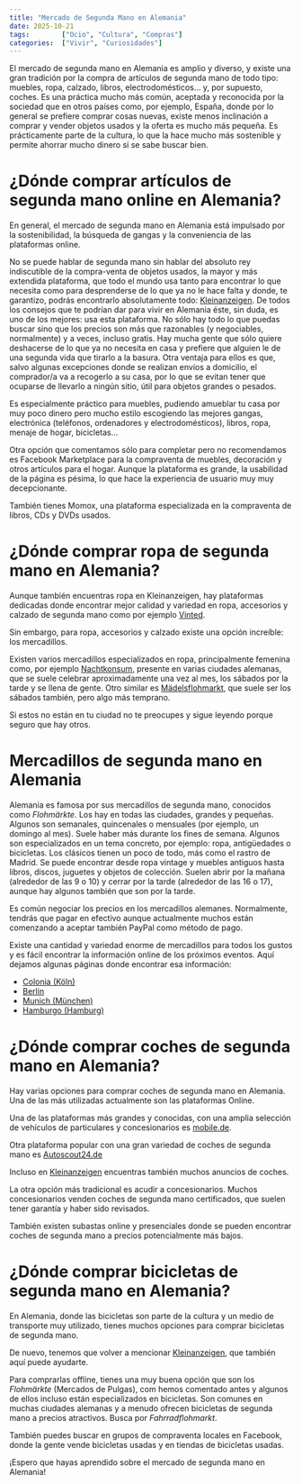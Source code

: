 ```yaml
---
title: "Mercado de Segunda Mano en Alemania"
date: 2025-10-21
tags:        ["Ocio", "Cultura", "Compras"]
categories:  ["Vivir", "Curiosidades"]
---
```


El mercado de segunda mano en Alemania es amplio y diverso, y existe una gran tradición por la compra de artículos de segunda mano de todo tipo: muebles, ropa, calzado, libros, electrodomésticos... y, por supuesto, coches. Es una práctica mucho más común, aceptada y reconocida por la sociedad que en otros países como, por ejemplo, España, donde por lo general se prefiere comprar cosas nuevas, existe menos inclinación a comprar y vender objetos usados y la oferta es mucho más pequeña. Es prácticamente parte de la cultura, lo que la hace mucho más sostenible y permite ahorrar mucho dinero si se sabe buscar bien.

# ¿Dónde comprar artículos de segunda mano online en Alemania?
En general, el mercado de segunda mano en Alemania está impulsado por la sostenibilidad, la búsqueda de gangas y la conveniencia de las plataformas online. 

No se puede hablar de segunda mano sin hablar del absoluto rey indiscutible de la compra-venta de objetos usados, la mayor y más extendida plataforma, que todo el mundo usa tanto para encontrar lo que necesita como para desprenderse de lo que ya no le hace falta y donde, te garantizo, podrás encontrarlo absolutamente todo: [Kleinanzeigen](https://www.kleinanzeigen.de/). De todos los consejos que te podrían dar para vivir en Alemania éste, sin duda, es uno de los mejores: usa esta plataforma. No sólo hay todo lo que puedas buscar sino que los precios son más que razonables (y negociables, normalmente) y a veces, incluso gratis. Hay mucha gente que sólo quiere deshacerse de lo que ya no necesita en casa y prefiere que alguien le de una segunda vida que tirarlo a la basura. Otra ventaja para ellos es que, salvo algunas excepciones donde se realizan envíos a domicilio, el comprador/a va a recogerlo a su casa, por lo que se evitan tener que ocuparse de llevarlo a ningún sitio, útil para objetos grandes o pesados.

Es especialmente práctico para muebles, pudiendo amueblar tu casa por muy poco dinero pero mucho estilo escogiendo las mejores gangas, electrónica (teléfonos, ordenadores y electrodomésticos), libros, ropa, menaje de hogar, bicicletas...

Otra opción que comentamos sólo para completar pero no recomendamos es Facebook Marketplace para la compraventa de muebles, decoración y otros artículos para el hogar. Aunque la plataforma es grande, la usabilidad de la página es pésima, lo que hace la experiencia de usuario muy muy decepcionante.

También tienes Momox, una plataforma especializada en la compraventa de libros, CDs y DVDs usados.

# ¿Dónde comprar ropa de segunda mano en Alemania?
Aunque también encuentras ropa en Kleinanzeigen, hay plataformas dedicadas donde encontrar mejor calidad y variedad en ropa, accesorios y calzado de segunda mano como por ejemplo [Vinted](https://www.vinted.de/).

Sin embargo, para ropa, accesorios y calzado existe una opción increíble: los mercadillos.

Existen varios mercadillos especializados en ropa, principalmente femenina como, por ejemplo [Nachtkonsum](https://nachtkonsum.com/), presente en varias ciudades alemanas, que se suele celebrar aproximadamente una vez al mes, los sábados por la tarde y se llena de gente.
Otro similar es [Mädelsflohmarkt](https://maedelsflohmarkt.de/), que suele ser los sábados también, pero algo más temprano.

Si estos no están en tu ciudad no te preocupes y sigue leyendo porque seguro que hay otros.

# Mercadillos de segunda mano en Alemania
Alemania es famosa por sus mercadillos de segunda mano, conocidos como *Flohmärkte*. Los hay en todas las ciudades, grandes y pequeñas. Algunos son semanales, quincenales o mensuales (por ejemplo, un domingo al mes). Suele haber más durante los fines de semana. Algunos son especializados en un tema concreto, por ejemplo: ropa, antigüedades o bicicletas. Los clásicos tienen un poco de todo, más como el rastro de Madrid. Se puede encontrar desde ropa vintage y muebles antiguos hasta libros, discos, juguetes y objetos de colección. 
Suelen abrir por la mañana (alrededor de las 9 o 10) y cerrar por la tarde (alrededor de las 16 o 17), aunque hay algunos también que son por la tarde.

Es común negociar los precios en los mercadillos alemanes. Normalmente, tendrás que pagar en efectivo aunque actualmente muchos están comenzando a aceptar también PayPal como método de pago.

Existe una cantidad y variedad enorme de mercadillos para todos los gustos y es fácil encontrar la información online de los próximos eventos. Aquí dejamos algunas páginas donde encontrar esa información:

- [Colonia (Köln)](https://www.koeln.de/flohmaerkte/)
- [Berlin](https://www.berlin.de/en/shopping/markets/flea-markets/)
- [Munich (München)](https://www.in-muenchen.de/flohmarkt)
- [Hamburgo (Hamburg)](https://www.hamburg.de/freizeit/maerkte-und-messen/flohmaerkte)

# ¿Dónde comprar coches de segunda mano en Alemania?
Hay varias opciones para comprar coches de segunda mano en Alemania. Una de las más utilizadas actualmente son las plataformas Online.

Una de las plataformas más grandes y conocidas, con una amplia selección de vehículos de particulares y concesionarios es [mobile.de](https://www.mobile.de/).

Otra plataforma popular con una gran variedad de coches de segunda mano es [Autoscout24.de](https://www.autoscout24.de/)

Incluso en [Kleinanzeigen](https://www.kleinanzeigen.de/) encuentras también muchos anuncios de coches.

La otra opción más tradicional es acudir a concesionarios. Muchos concesionarios venden coches de segunda mano certificados, que suelen tener garantía y haber sido revisados.

También existen subastas online y presenciales donde se pueden encontrar coches de segunda mano a precios potencialmente más bajos.

# ¿Dónde comprar bicicletas de segunda mano en Alemania?
En Alemania, donde las bicicletas son parte de la cultura y un medio de transporte muy utilizado, tienes muchos opciones para comprar bicicletas de segunda mano.

De nuevo, tenemos que volver a mencionar [Kleinanzeigen](https://www.kleinanzeigen.de/), que también aquí puede ayudarte. 

Para comprarlas offline, tienes una muy buena opción que son los *Flohmärkte* (Mercados de Pulgas), com hemos comentado antes y algunos de ellos incluso están especializados en bicicletas. Son comunes en muchas ciudades alemanas y a menudo ofrecen bicicletas de segunda mano a precios atractivos. Busca por *Fahrradflohmarkt*.

También puedes buscar en grupos de compraventa locales en Facebook, donde la gente vende bicicletas usadas y en tiendas de bicicletas usadas.

¡Espero que hayas aprendido sobre el mercado de segunda mano en Alemania!
